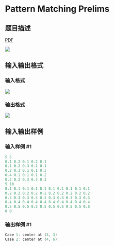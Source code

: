 # Pattern Matching Prelims

## 题目描述

[problemUrl]: https://uva.onlinejudge.org/index.php?option=com_onlinejudge&Itemid=8&category=4&page=show_problem&problem=186

[PDF](https://uva.onlinejudge.org/external/2/p250.pdf)

![](https://cdn.luogu.com.cn/upload/vjudge_pic/UVA250/f8d3d0a7fa0cd5d055b923c26f9b74249a902754.png)

## 输入输出格式

### 输入格式

![](https://cdn.luogu.com.cn/upload/vjudge_pic/UVA250/20aedd07447dbe14830dc5d079c59aac7ec3753e.png)

### 输出格式

![](https://cdn.luogu.com.cn/upload/vjudge_pic/UVA250/39927a73f8cbb6725595c9c4a225419feef7afdd.png)

## 输入输出样例

### 输入样例 #1

```cpp
5 5
0.1 0.2 0.1 0.2 0.1
0.1 0.2 0.3 0.1 0.1
0.2 0.3 0.1 0.1 0.3
0.4 0.1 0.1 0.1 0.2
0.2 0.2 0.3 0.3 0.1
5 10
0.1 0.1 0.1 0.1 0.1 0.1 0.1 0.1 0.1 0.1
0.2 0.2 0.2 0.2 0.2 0.2 0.2 0.2 0.2 0.2
0.3 0.3 0.3 0.3 0.3 0.3 0.3 0.3 0.3 0.3
0.4 0.4 0.4 0.4 0.4 0.4 0.4 0.4 0.4 0.4
0.5 0.5 0.5 0.5 0.5 0.5 0.5 0.5 0.5 0.6
0 0
```


### 输出样例 #1

```cpp
Case 1: center at (3, 3)
Case 2: center at (4, 6)
```


